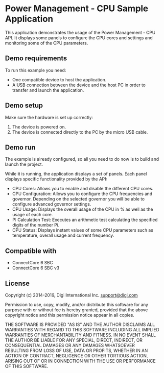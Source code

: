 Power Management - CPU Sample Application
=========================================

This application demonstrates the usage of the Power Management - CPU API. It
displays some panels to configure the CPU cores and settings and monitoring
some of the CPU parameters.

Demo requirements
-----------------

To run this example you need:

* One compatible device to host the application.
* A USB connection between the device and the host PC in order to transfer and
  launch the application.

Demo setup
----------

Make sure the hardware is set up correctly:

1. The device is powered on.
2. The device is connected directly to the PC by the micro USB cable.

Demo run
--------

The example is already configured, so all you need to do now is to build and
launch the project.

While it is running, the application displays a set of panels. Each panel
displays specific functionality provided by the API:

  * CPU Cores: Allows you to enable and disable the different CPU cores.
  * CPU Configuration: Allows you to configure the CPU frequencies and
                       governor. Depending on the selected governor you will
                       be able to configure advanced governor settings.
  * CPU Usage: Displays the overall usage of the CPU in % as well as the
               usage of each core.
  * PI Calculation Test: Executes an arithmetic test calculating the
                         specified digits of the number Pi.
  * CPU Status: Displays instant values of some CPU parameters such as
                temperature, overall usage and current frequency.

Compatible with
---------------

* ConnectCore 6 SBC
* ConnectCore 6 SBC v3

License
-------

Copyright (c) 2014-2016, Digi International Inc. <support@digi.com>

Permission to use, copy, modify, and/or distribute this software for any
purpose with or without fee is hereby granted, provided that the above
copyright notice and this permission notice appear in all copies.

THE SOFTWARE IS PROVIDED "AS IS" AND THE AUTHOR DISCLAIMS ALL WARRANTIES
WITH REGARD TO THIS SOFTWARE INCLUDING ALL IMPLIED WARRANTIES OF
MERCHANTABILITY AND FITNESS. IN NO EVENT SHALL THE AUTHOR BE LIABLE FOR
ANY SPECIAL, DIRECT, INDIRECT, OR CONSEQUENTIAL DAMAGES OR ANY DAMAGES
WHATSOEVER RESULTING FROM LOSS OF USE, DATA OR PROFITS, WHETHER IN AN
ACTION OF CONTRACT, NEGLIGENCE OR OTHER TORTIOUS ACTION, ARISING OUT OF
OR IN CONNECTION WITH THE USE OR PERFORMANCE OF THIS SOFTWARE.